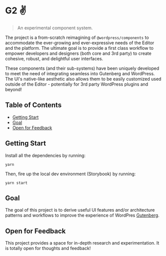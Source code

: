 # G2 ✌️

> An experimental component system.

The project is a from-scratch reimagining of `@wordpress/components` to accommodate the ever-growing and ever-expressive needs of the Editor and the platform. The ultimate goal is to provide a first class workflow to empower developers and designers (both core and 3rd party) to create cohesive, robust, and delightful user interfaces.

These components (and their sub-systems) have been uniquely developed to meet the need of integrating seamless into Gutenberg and WordPress. The UI's native-like aesthetic also allows them to be easily customized used outside of the Editor - potentially for 3rd party WordPress plugins and beyond!

## Table of Contents

<!-- START doctoc generated TOC please keep comment here to allow auto update -->
<!-- DON'T EDIT THIS SECTION, INSTEAD RE-RUN doctoc TO UPDATE -->

-   [Getting Start](#getting-start)
-   [Goal](#goal)
-   [Open for Feedback](#open-for-feedback)

<!-- END doctoc generated TOC please keep comment here to allow auto update -->

## Getting Start

Install all the dependencies by running:

```
yarn
```

Then, fire up the local dev environment (Storybook) by running:

```
yarn start
```

## Goal

The goal of this project is to derive useful UI features and/or architecture patterns and workflows to improve the experience of WordPres [Gutenberg](https://github.com/WordPress/gutenberg).

## Open for Feedback

This project provides a space for in-depth research and experimentation. It is totally open for thoughts and feedback!
